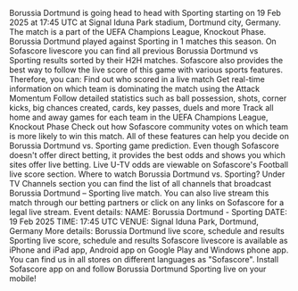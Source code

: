Borussia Dortmund is going head to head with Sporting starting on 19 Feb 2025 at 17:45 UTC at Signal Iduna Park stadium, Dortmund city, Germany. The match is a part of the UEFA Champions League, Knockout Phase.
Borussia Dortmund played against Sporting in 1 matches this season.
On Sofascore livescore you can find all previous Borussia Dortmund vs Sporting results sorted by their H2H matches. Sofascore also provides the best way to follow the live score of this game with various sports features. Therefore, you can:
Find out who scored in a live match
Get real-time information on which team is dominating the match using the Attack Momentum
Follow detailed statistics such as ball possession, shots, corner kicks, big chances created, cards, key passes, duels and more
Track all home and away games for each team in the UEFA Champions League, Knockout Phase
Check out how Sofascore community votes on which team is more likely to win this match.
All of these features can help you decide on Borussia Dortmund vs. Sporting game prediction. Even though Sofascore doesn't offer direct betting, it provides the best odds and shows you which sites offer live betting. Live U-TV odds are viewable on Sofascore's Football live score section.
Where to watch Borussia Dortmund vs. Sporting? Under TV Channels section you can find the list of all channels that broadcast Borussia Dortmund – Sporting live match. You can also live stream this match through our betting partners or click on any links on Sofascore for a legal live stream.
Event details:
NAME: Borussia Dortmund - Sporting
DATE: 19 Feb 2025
TIME: 17:45 UTC
VENUE: Signal Iduna Park, Dortmund, Germany
More details:
Borussia Dortmund live score, schedule and results
Sporting live score, schedule and results
Sofascore livescore is available as iPhone and iPad app, Android app on Google Play and Windows phone app. You can find us in all stores on different languages as "Sofascore". Install Sofascore app on and follow Borussia Dortmund Sporting live on your mobile!
